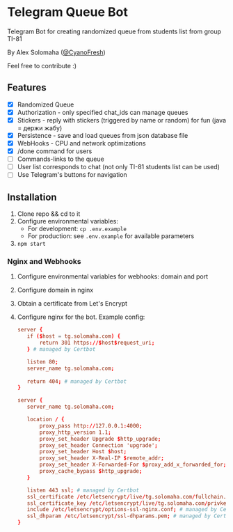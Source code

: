 Telegram Queue Bot
===

Telegram Bot for creating randomized queue from students list from group TI-81

By Alex Solomaha ([@CyanoFresh](https://t.me/cyanofresh))

Feel free to contribute :)

## Features

- [x] Randomized Queue
- [x] Authorization - only specified chat_ids can manage queues
- [x] Stickers - reply with stickers (triggered by name or random) for fun (java = держи жабу)
- [x] Persistence - save and load queues from json database file
- [x] WebHooks - CPU and network optimizations
- [x] /done command for users
- [ ] Commands-links to the queue
- [ ] User list corresponds to chat (not only TI-81 students list can be used)
- [ ] Use Telegram's buttons for navigation

## Installation

1. Clone repo && cd to it
2. Configure environmental variables:
    * For development: `cp .env.example`
    * For production: see `.env.example` for available parameters
3. `npm start`

### Nginx and Webhooks

1. Configure environmental variables for webhooks: domain and port
2. Configure domain in nginx
3. Obtain a certificate from Let's Encrypt
4. Configure nginx for the bot. Example config:

    ```conf
   server {
       if ($host = tg.solomaha.com) {
           return 301 https://$host$request_uri;
       } # managed by Certbot

       listen 80;
       server_name tg.solomaha.com;
       
       return 404; # managed by Certbot
   }

   server {
       server_name tg.solomaha.com;

       location / {
           proxy_pass http://127.0.0.1:4000;
           proxy_http_version 1.1;
           proxy_set_header Upgrade $http_upgrade;
           proxy_set_header Connection 'upgrade';
           proxy_set_header Host $host;
           proxy_set_header X-Real-IP $remote_addr;
           proxy_set_header X-Forwarded-For $proxy_add_x_forwarded_for;
           proxy_cache_bypass $http_upgrade;
       }
   
       listen 443 ssl; # managed by Certbot
       ssl_certificate /etc/letsencrypt/live/tg.solomaha.com/fullchain.pem; # managed by Certbot
       ssl_certificate_key /etc/letsencrypt/live/tg.solomaha.com/privkey.pem; # managed by Certbot
       include /etc/letsencrypt/options-ssl-nginx.conf; # managed by Certbot
       ssl_dhparam /etc/letsencrypt/ssl-dhparams.pem; # managed by Certbot
   }
    ```